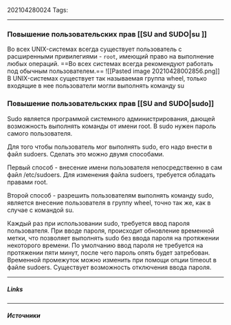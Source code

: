 202104280024
Tags:
___
### Повышение пользовательских прав [[SU and SUDO|su ]]
Во всех UNIX-системах всегда существует пользователь с расширенными привилегиями -  `root`, имеющий право на выполнение любых операций.
==Во всех системах всегда рекомендуют работать под обычным пользователем.==
![[Pasted image 20210428002856.png]]
В UNIX-системах существует так называемая группа wheel, только входящие в нее пользователи могли выполнять команду su

### Повышение пользовательских прав [[SU and SUDO|sudo]]
Sudo является программой системного администрирования, дающей возможность выполнять команды от имени root. В sudo нужен пароль самого пользователя.

Для того чтобы пользователь мог выполнять sudo, его надо внести в файл sudoers. Сделать это можно двумя способами.

Первый способ - внесение имени пользователя непосредственно в сам файл /etc/sudoers. Для изменения файла sudoers, требуется обладать правами root.

Второй способ -  разрешить пользователям выполнять команду sudo, является внесение пользователя в группу wheel, точно так же, как в случае с командой su.
           
Каждый раз при использовании sudo, требуется ввод пароля пользователя. При вводе пароля, происходит обновление временной метки, что позволяет выполнять sudo без ввода пароля на протяжении некоторого времени. По умолчанию ввод пароля не требуется на протяжении пяти минут, после чего пароль опять будет затребован. Временной промежуток можно изменить при помощи опции timeout в файле sudoers. Существует возможность отключения ввода пароля.



___
##### Links


---
##### Источники
